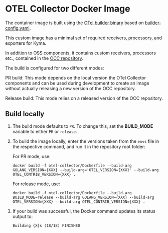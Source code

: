 # OTEL Collector Docker Image

The container image is built using the [OTel builder binary](https://github.com/open-telemetry/opentelemetry-collector/tree/main/cmd/builder) based on [builder-config.yaml](https://github.com/open-telemetry/opentelemetry-collector/blob/main/cmd/otelcorecol/builder-config.yaml).

This custom image has a minimal set of required receivers, processors, and exporters for Kyma.

In addition to OSS components, it contains custom receivers, processors etc., contained in the [OCC repository](https://github.com/kyma-project/opentelemetry-collector-components).

The build is configured for two different modes:

PR build: 
This mode depends on the local version the OTel Collector components and can be used during development to create an image without actually releasing a new version of the OCC repository.

Release build:
This mode relies on a released version of the OCC repository.

## Build locally

1. The build mode defaults to `PR`. To change this, set the **BUILD_MODE** variable to either `PR` or `release`.

2. To build the image locally, enter the versions taken from the `envs` file in the respective command, and run it in the repository root folder:

   For PR mode, use:

       docker build -f otel-collector/Dockerfile --build-arg GOLANG_VERSION={XXX} --build-arg='OTEL_VERSION={XXX}' --build-arg OTEL_CONTRIB_VERSION={XXX} .

   For release mode, use:

       docker build -f otel-collector/Dockerfile --build-arg BUILD_MODE=release --build-arg GOLANG_VERSION={XXX} --build-arg OTEL_VERSION={XXX} --build-arg OTEL_CONTRIB_VERSION={XXX} .

3. If your build was successful, the Docker command updates its status output to:

       Building {X}s (18/18) FINISHED